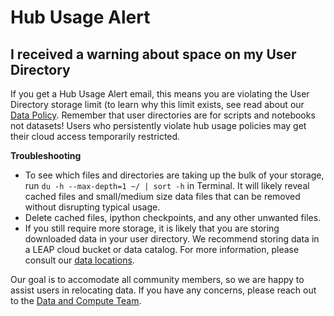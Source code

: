 # Hub Usage Alert

## I received a warning about space on my User Directory

If you get a Hub Usage Alert email, this means you are violating the User Directory storage limit (to learn why this limit exists, see read about our [Data Policy](../../data/data_policy). Remember that user directories are for scripts and notebooks not datasets! Users who persistently violate hub usage policies may get their cloud access temporarily restricted.

**Troubleshooting**

- To see which files and directories are taking up the bulk of your storage, run `du -h --max-depth=1 ~/ | sort -h` in Terminal. It will likely reveal cached files and small/medium size data files that can be removed without disrupting typical usage.
- Delete cached files, ipython checkpoints, and any other unwanted files.
- If you still require more storage, it is likely that you are storing downloaded data in your user directory. We recommend storing data in a LEAP cloud bucket or data catalog. For more information, please consult our [data locations](../data/data_locations.md).

Our goal is to accomodate all community members, so we are happy to assist users in relocating data. If you have any concerns, please reach out to the [Data and Compute Team](../support/contact.md).


